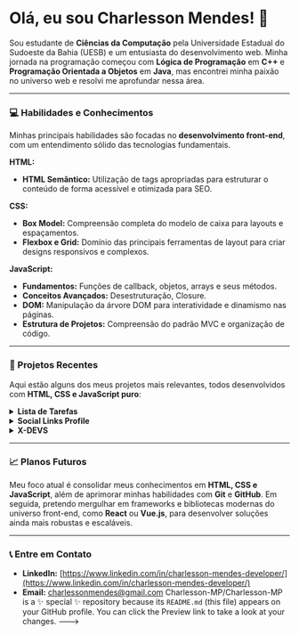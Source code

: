 # Olá, eu sou Charlesson Mendes! 👋

Sou estudante de **Ciências da Computação** pela Universidade Estadual do Sudoeste da Bahia (UESB) e um entusiasta do desenvolvimento web. Minha jornada na programação começou com **Lógica de Programação** em **C++** e **Programação Orientada a Objetos** em **Java**, mas encontrei minha paixão no universo web e resolvi me aprofundar nessa área.

---

### 💻 Habilidades e Conhecimentos

Minhas principais habilidades são focadas no **desenvolvimento front-end**, com um entendimento sólido das tecnologias fundamentais.

**HTML:**
- **HTML Semântico:** Utilização de tags apropriadas para estruturar o conteúdo de forma acessível e otimizada para SEO.

**CSS:**
- **Box Model:** Compreensão completa do modelo de caixa para layouts e espaçamentos.
- **Flexbox e Grid:** Domínio das principais ferramentas de layout para criar designs responsivos e complexos.

**JavaScript:**
- **Fundamentos:** Funções de callback, objetos, arrays e seus métodos.
- **Conceitos Avançados:** Desestruturação, Closure.
- **DOM:** Manipulação da árvore DOM para interatividade e dinamismo nas páginas.
- **Estrutura de Projetos:** Compreensão do padrão MVC e organização de código.

---

### 🚀 Projetos Recentes

Aqui estão alguns dos meus projetos mais relevantes, todos desenvolvidos com **HTML, CSS e JavaScript puro**:

<details>
  <summary><b>Lista de Tarefas</b></summary>
  
  Uma aplicação simples e funcional para gerenciar tarefas diárias. Permite adicionar, marcar como concluído e remover itens da lista.

  - **Link da aplicação:** [https://charlesson-mp.github.io/lista-de-tarefas/](https://charlesson-mp.github.io/lista-de-tarefas/)
  - **Repositório:** [https://github.com/Charlesson-MP/lista-de-tarefas](https://github.com/Charlesson-MP/lista-de-tarefas)
  
  ![Imagem do projeto Lista de Tarefas](./images/preview-lista-de-tarefas.png)
</details>

<details>
  <summary><b>Social Links Profile</b></summary>
  
  Um card de perfil com links para minhas redes sociais, demonstrando habilidades de layout e estilo.

  - **Link da aplicação:** [https://charlesson-mp.github.io/social-links-profile-main/](https://charlesson-mp.github.io/social-links-profile-main/)
  - **Repositório:** [https://github.com/Charlesson-MP/social-links-profile-main](https://github.com/Charlesson-MP/social-links-profile-main)
  
  ![Imagem do projeto Social Links Profile](./images/preview-social-links.png)
</details>

<details>
  <summary><b>X-DEVS</b></summary>
  
  Uma página com um carrossel de personagens, utilizando JavaScript para manipulação de eventos e a interface do usuário.

  - **Link da aplicação:** [https://charlesson-mp.github.io/projeto-x-devs/](https://charlesson-mp.github.io/projeto-x-devs/)
  - **Repositório:** [https://github.com/Charlesson-MP/projeto-x-devs](https://github.com/Charlesson-MP/projeto-x-devs)
  
  ![Imagem do projeto X-DEVS](./images/preview-x-devs.png)
</details>

---

### 📈 Planos Futuros

Meu foco atual é consolidar meus conhecimentos em **HTML, CSS e JavaScript**, além de aprimorar minhas habilidades com **Git** e **GitHub**. Em seguida, pretendo mergulhar em frameworks e bibliotecas modernas do universo front-end, como **React** ou **Vue.js**, para desenvolver soluções ainda mais robustas e escaláveis.

---

### 📞 Entre em Contato

- **LinkedIn:** [https://www.linkedin.com/in/charlesson-mendes-developer/](https://www.linkedin.com/in/charlesson-mendes-developer/)
- **Email:** charlessonmendes@gmail.com
Charlesson-MP/Charlesson-MP is a ✨ special ✨ repository because its `README.md` (this file) appears on your GitHub profile.
You can click the Preview link to take a look at your changes.
--->
